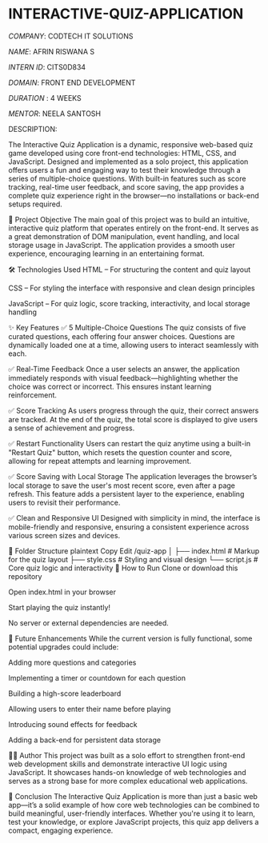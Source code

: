 # INTERACTIVE-QUIZ-APPLICATION

*COMPANY*: CODTECH IT SOLUTIONS

*NAME*: AFRIN RISWANA S

*INTERN ID*: CITS0D834

*DOMAIN*: FRONT END DEVELOPMENT

*DURATION* : 4 WEEKS

*MENTOR*: NEELA SANTOSH

DESCRIPTION:

The Interactive Quiz Application is a dynamic, responsive web-based quiz game developed using core front-end technologies: HTML, CSS, and JavaScript. Designed and implemented as a solo project, this application offers users a fun and engaging way to test their knowledge through a series of multiple-choice questions. With built-in features such as score tracking, real-time user feedback, and score saving, the app provides a complete quiz experience right in the browser—no installations or back-end setups required.

🎯 Project Objective
The main goal of this project was to build an intuitive, interactive quiz platform that operates entirely on the front-end. It serves as a great demonstration of DOM manipulation, event handling, and local storage usage in JavaScript. The application provides a smooth user experience, encouraging learning in an entertaining format.

🛠️ Technologies Used
HTML – For structuring the content and quiz layout

CSS – For styling the interface with responsive and clean design principles

JavaScript – For quiz logic, score tracking, interactivity, and local storage handling

✨ Key Features
✅ 5 Multiple-Choice Questions
The quiz consists of five curated questions, each offering four answer choices. Questions are dynamically loaded one at a time, allowing users to interact seamlessly with each.

✅ Real-Time Feedback
Once a user selects an answer, the application immediately responds with visual feedback—highlighting whether the choice was correct or incorrect. This ensures instant learning reinforcement.

✅ Score Tracking
As users progress through the quiz, their correct answers are tracked. At the end of the quiz, the total score is displayed to give users a sense of achievement and progress.

✅ Restart Functionality
Users can restart the quiz anytime using a built-in "Restart Quiz" button, which resets the question counter and score, allowing for repeat attempts and learning improvement.

✅ Score Saving with Local Storage
The application leverages the browser’s local storage to save the user's most recent score, even after a page refresh. This feature adds a persistent layer to the experience, enabling users to revisit their performance.

✅ Clean and Responsive UI
Designed with simplicity in mind, the interface is mobile-friendly and responsive, ensuring a consistent experience across various screen sizes and devices.

📁 Folder Structure
plaintext
Copy
Edit
/quiz-app
│
├── index.html       # Markup for the quiz layout
├── style.css        # Styling and visual design
└── script.js        # Core quiz logic and interactivity
🚀 How to Run
Clone or download this repository

Open index.html in your browser

Start playing the quiz instantly!

No server or external dependencies are needed.

🔮 Future Enhancements
While the current version is fully functional, some potential upgrades could include:

Adding more questions and categories

Implementing a timer or countdown for each question

Building a high-score leaderboard

Allowing users to enter their name before playing

Introducing sound effects for feedback

Adding a back-end for persistent data storage

👨‍💻 Author
This project was built as a solo effort to strengthen front-end web development skills and demonstrate interactive UI logic using JavaScript. It showcases hands-on knowledge of web technologies and serves as a strong base for more complex educational web applications.

📌 Conclusion
The Interactive Quiz Application is more than just a basic web app—it’s a solid example of how core web technologies can be combined to build meaningful, user-friendly interfaces. Whether you're using it to learn, test your knowledge, or explore JavaScript projects, this quiz app delivers a compact, engaging experience.

